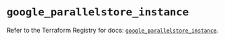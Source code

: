 # `google_parallelstore_instance`

Refer to the Terraform Registry for docs: [`google_parallelstore_instance`](https://registry.terraform.io/providers/hashicorp/google/6.49.3/docs/resources/parallelstore_instance).
